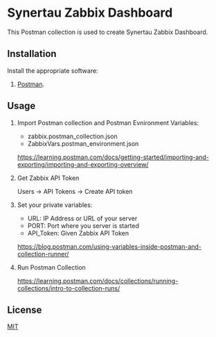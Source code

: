 # Synertau Zabbix Dashboard

This Postman collection is used to create Synertau Zabbix Dashboard.

## Installation

Install the appropriate software:

1. [Postman](https://www.postman.com/).

## Usage

1. Import Postman collection and Postman Evnironment Variables:
   - zabbix.postman_collection.json
   - ZabbixVars.postman_environment.json
   
   https://learning.postman.com/docs/getting-started/importing-and-exporting/importing-and-exporting-overview/

2. Get Zabbix API Token
   
   Users -> API Tokens -> Create API token

3. Set your private variables:
   - URL: IP Address or URL of your server
   - PORT: Port where you server is started
   - API_Token: Given Zabbix API Token

   https://blog.postman.com/using-variables-inside-postman-and-collection-runner/

4. Run Postman Collection

   https://learning.postman.com/docs/collections/running-collections/intro-to-collection-runs/

## License
[MIT](https://choosealicense.com/licenses/mit/)

